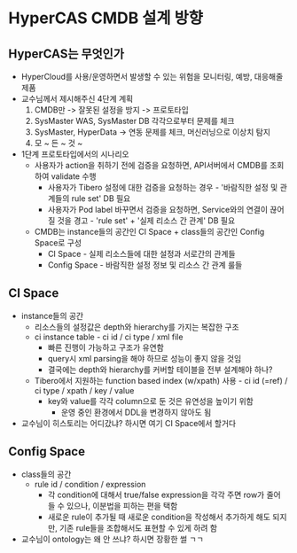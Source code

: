 # HyperCAS CMDB 설계 방향

## HyperCAS는 무엇인가

- HyperCloud를 사용/운영하면서 발생할 수 있는 위험을 모니터링, 예방, 대응해줄 제품
- 교수님께서 제시해주신 4단계 계획
  1. CMDB만 -> 잘못된 설정을 방지 -> 프로토타입
  2. SysMaster WAS, SysMaster DB 각각으로부터 문제를 체크
  3. SysMaster, HyperData -> 연동 문제를 체크, 머신러닝으로 이상치 탐지
  4. 모 ~ 든 ~ 것 ~
- 1단계 프로토타입에서의 시나리오
  - 사용자가 action을 취하기 전에 검증을 요청하면, API서버에서 CMDB를 조회하여 validate 수행
    - 사용자가 Tibero 설정에 대한 검증을 요청하는 경우 - '바람직한 설정 및 관계들의 rule set' DB 필요
    - 사용자가 Pod label 바꾸면서 검증을 요청하면, Service와의 연결이 끊어질 것을 경고 - 'rule set' + '실제 리소스 간 관계' DB 필요
  - CMDB는 instance들의 공간인 CI Space + class들의 공간인 Config Space로 구성
    - CI Space - 실제 리소스들에 대한 설정과 서로간의 관계들
    - Config Space - 바람직한 설정 정보 및 리소스 간 관계 룰들

## CI Space

- instance들의 공간
  - 리소스들의 설정값은 depth와 hierarchy를 가지는 복잡한 구조
  - ci instance table - ci id / ci type / xml file
    - 빠른 진행이 가능하고 구조가 유연함
    - query시 xml parsing을 해야 하므로 성능이 좋지 않을 것임
    - 결국에는 depth와 hierarchy를 커버할 테이블을 전부 설계해야 하나?
  - Tibero에서 지원하는 function based index (w/xpath) 사용 - ci id (=ref) / ci type / xpath / key / value
    - key와 value를 각각 column으로 둔 것은 유연성을 높이기 위함
      - 운영 중인 환경에서 DDL을 변경하지 않아도 됨
- 교수님이 히스토리는 어디갔냐? 하시면 여기 CI Space에서 할거다
 
## Config Space

- class들의 공간
  - rule id / condition / expression
    - 각 condition에 대해서 true/false expression을 각각 주면 row가 줄어들 수 있으나, 이분법을 피하는 편을 택함
    - 새로운 rule이 추가될 때 새로운 condition을 작성해서 추가하게 해도 되지만, 기존 rule들을 조합해서도 표현할 수 있게 하려 함
- 교수님이 ontology는 왜 안 쓰냐? 하시면 장황한 썰 ㄱㄱ
